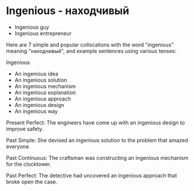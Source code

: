 # Ingenious - находчивый

- Ingenious guy
- Ingenious entrepreneur

Here are 7 simple and popular collocations with the word "ingenious" meaning "находчивый", and example sentences using various tenses:

Ingenious

- An ingenious idea
- An ingenious solution
- An ingenious mechanism
- An ingenious explanation
- An ingenious approach
- An ingenious design
- An ingenious way

Present Perfect:
The engineers have come up with an ingenious design to improve safety.

Past Simple:
She devised an ingenious solution to the problem that amazed everyone.

Past Continuous:
The craftsman was constructing an ingenious mechanism for the clocktower.

Past Perfect:
The detective had uncovered an ingenious approach that broke open the case.
